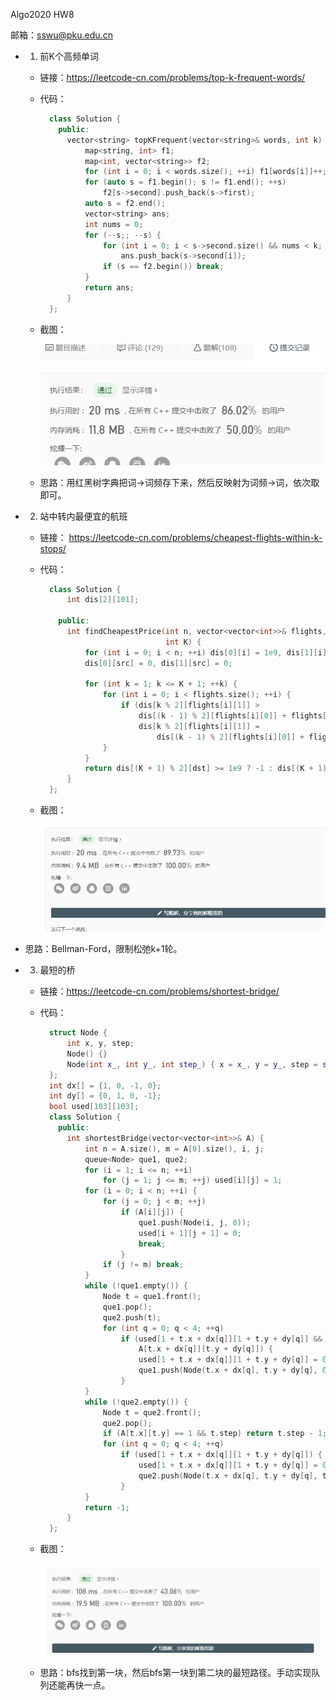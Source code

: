 Algo2020 HW8

邮箱：sswu@pku.edu.cn

- 1. 前K个高频单词
  - 链接：https://leetcode-cn.com/problems/top-k-frequent-words/
  
  - 代码：
    ````c++
      class Solution {
        public:
          vector<string> topKFrequent(vector<string>& words, int k) {
              map<string, int> f1;
              map<int, vector<string>> f2;
              for (int i = 0; i < words.size(); ++i) f1[words[i]]++;
              for (auto s = f1.begin(); s != f1.end(); ++s)
                  f2[s->second].push_back(s->first);
              auto s = f2.end();
              vector<string> ans;
              int nums = 0;
              for (--s;; --s) {
                  for (int i = 0; i < s->second.size() && nums < k; ++i, ++nums)
                      ans.push_back(s->second[i]);
                  if (s == f2.begin()) break;
              }
              return ans;
          }
      };
    ````
    
  - 截图：
  
    ![s1](./imgs/h11-1.png)
  
  - 思路：用红黑树字典把词->词频存下来，然后反映射为词频->词，依次取即可。

- 2.   站中转内最便宜的航班
  
  - 链接： https://leetcode-cn.com/problems/cheapest-flights-within-k-stops/
  
  - 代码：
    ````c++
      class Solution {
          int dis[2][101];

        public:
          int findCheapestPrice(int n, vector<vector<int>>& flights, int src, int dst,
                                int K) {
              for (int i = 0; i < n; ++i) dis[0][i] = 1e9, dis[1][i] = 1e9;
              dis[0][src] = 0, dis[1][src] = 0;

              for (int k = 1; k <= K + 1; ++k) {
                  for (int i = 0; i < flights.size(); ++i) {
                      if (dis[k % 2][flights[i][1]] >
                          dis[(k - 1) % 2][flights[i][0]] + flights[i][2])
                          dis[k % 2][flights[i][1]] =
                              dis[(k - 1) % 2][flights[i][0]] + flights[i][2];
                  }
              }
              return dis[(K + 1) % 2][dst] >= 1e9 ? -1 : dis[(K + 1) % 2][dst];
          }
      };
    ````

  - 截图：
  
    ![s1](./imgs/h11-2.png) 
  
- 思路：Bellman-Ford，限制松弛k+1轮。
  
- 3.  最短的桥
  
  - 链接：https://leetcode-cn.com/problems/shortest-bridge/
  
  - 代码：
    ````c++
      struct Node {
          int x, y, step;
          Node() {}
          Node(int x_, int y_, int step_) { x = x_, y = y_, step = step_; }
      };
      int dx[] = {1, 0, -1, 0};
      int dy[] = {0, 1, 0, -1};
      bool used[103][103];
      class Solution {
        public:
          int shortestBridge(vector<vector<int>>& A) {
              int n = A.size(), m = A[0].size(), i, j;
              queue<Node> que1, que2;
              for (i = 1; i <= n; ++i)
                  for (j = 1; j <= m; ++j) used[i][j] = 1;
              for (i = 0; i < n; ++i) {
                  for (j = 0; j < m; ++j)
                      if (A[i][j]) {
                          que1.push(Node(i, j, 0));
                          used[i + 1][j + 1] = 0;
                          break;
                      }
                  if (j != m) break;
              }
              while (!que1.empty()) {
                  Node t = que1.front();
                  que1.pop();
                  que2.push(t);
                  for (int q = 0; q < 4; ++q)
                      if (used[1 + t.x + dx[q]][1 + t.y + dy[q]] &&
                          A[t.x + dx[q]][t.y + dy[q]]) {
                          used[1 + t.x + dx[q]][1 + t.y + dy[q]] = 0;
                          que1.push(Node(t.x + dx[q], t.y + dy[q], 0));
                      }
              }
              while (!que2.empty()) {
                  Node t = que2.front();
                  que2.pop();
                  if (A[t.x][t.y] == 1 && t.step) return t.step - 1;
                  for (int q = 0; q < 4; ++q)
                      if (used[1 + t.x + dx[q]][1 + t.y + dy[q]]) {
                          used[1 + t.x + dx[q]][1 + t.y + dy[q]] = 0;
                          que2.push(Node(t.x + dx[q], t.y + dy[q], t.step + 1));
                      }
              }
              return -1;
          }
      };
    ````
    
  - 截图：
  
    ![s1](./imgs/h11-3.png)

  - 思路：bfs找到第一块，然后bfs第一块到第二块的最短路径。手动实现队列还能再快一点。
